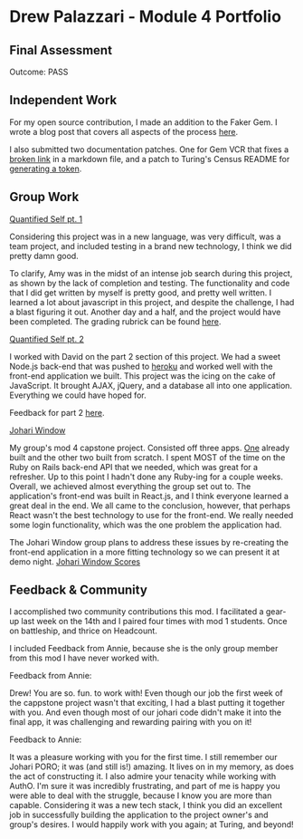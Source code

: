 # Drew Palazzari - Module 4 Portfolio

## Final Assessment

  Outcome: PASS

## Independent Work

  For my open source contribution, I made an addition to the Faker Gem. I wrote a blog post that covers all aspects of the process [here](https://dpalazzari.github.io/open_source.html).

  I also submitted two documentation patches. One for Gem VCR that fixes a [broken link](https://github.com/vcr/vcr/pull/644) in a markdown file, and a patch to Turing's Census README for [generating a token](https://github.com/turingschool-projects/census/pull/163).

## Group Work

[Quantified Self pt. 1](https://github.com/Dpalazzari/quantified_self)

  Considering this project was in a new language, was very difficult, was a team project, and included testing in a brand new technology, I think we did pretty damn good.

  To clarify, Amy was in the midst of an intense job search during this project, as shown by the lack of completion and testing. The functionality and code that I did get written by myself is pretty good, and pretty well written. I learned a lot about javascript in this project, and despite the challenge, I had a blast figuring it out. Another day and a half, and the project would have been completed. The grading rubrick can be found [here](https://github.com/turingschool/ruby-submissions/blob/master/1610-b/4module/quantified-self-part-one/amy_drew.md).

[Quantified Self pt. 2](https://github.com/Dpalazzari/quantified-self)

  I worked with David on the part 2 section of this project. We had a sweet Node.js back-end that was pushed to [heroku](https://quantified-self123.herokuapp.com/) and worked well with the front-end application we built. This project was the icing on the cake of JavaScript. It brought AJAX, jQuery, and a database all into one application. Everything we could have hoped for.

  Feedback for part 2 [here](https://github.com/Dpalazzari/qs_node/issues/16).

[Johari Window](https://github.com/Dpalazzari/johari_window_api)

  My group's mod 4 capstone project. Consisted off three apps. [One](https://github.com/turingschool-projects/census) already built and the other two built from scratch. I spent MOST of the time on the Ruby on Rails back-end API that we needed, which was great for a refresher. Up to this point I hadn't done any Ruby-ing for a couple weeks. Overall, we achieved almost everything the group set out to. The application's front-end was built in React.js, and I think everyone learned a great deal in the end. We all came to the conclusion, however, that perhaps React wasn't the best technology to use for the front-end. We really needed some login functionality, which was the one problem the application had.

  The Johari Window group plans to address these issues by re-creating the front-end application in a more fitting technology so we can present it at demo night. [Johari Window Scores](https://github.com/turingschool/ruby-submissions/blob/master/1610-b/4module/capstone_project/johari_window/sprint_three.md)


## Feedback & Community

  I accomplished two community contributions this mod. I facilitated a gear-up last week on the 14th and I paired four times with mod 1 students. Once on battleship, and thrice on Headcount.

  I included Feedback from Annie, because she is the only group member from this mod I have never worked with.

  Feedback from Annie:

  Drew! You are so. fun. to work with! Even though our job the first week of the cappstone project wasn't that exciting, I had a blast putting it together with you. And even though most of our johari code didn't make it into the final app, it was challenging and rewarding pairing with you on it!

  Feedback to Annie:

  It was a pleasure working with you for the first time. I still remember our Johari PORO; it was (and still is!) amazing. It lives on in my memory, as does the act of constructing it. I also admire your tenacity while working with AuthO. I'm sure it was incredibly frustrating, and part of me is happy you were able to deal with the struggle, because I know you are more than capable. Considering it was a new tech stack, I think you did an excellent job in successfully building the application to the project owner's and group's desires. I would happily work with you again; at Turing, and beyond!

